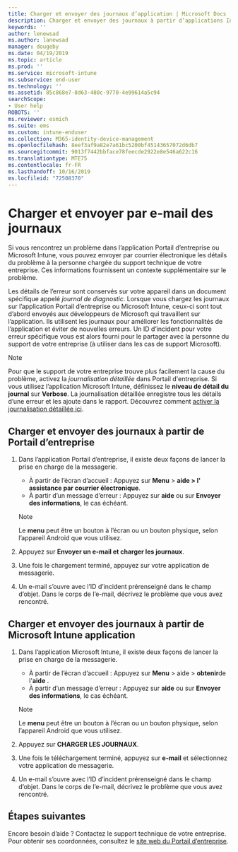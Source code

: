 ```yaml
---
title: Charger et envoyer des journaux d’application | Microsoft Docs
description: Charger et envoyer des journaux à partir d’applications Intune
keywords: ''
author: lenewsad
ms.author: lanewsad
manager: dougeby
ms.date: 04/19/2019
ms.topic: article
ms.prod: ''
ms.service: microsoft-intune
ms.subservice: end-user
ms.technology: ''
ms.assetid: 85c868e7-8d63-480c-9770-4e99614a5c94
searchScope:
- User help
ROBOTS: ''
ms.reviewer: esmich
ms.suite: ems
ms.custom: intune-enduser
ms.collection: M365-identity-device-management
ms.openlocfilehash: 8eef3af9a82e7a61bc5200bf45143657072d6db7
ms.sourcegitcommit: 9013f7442bbface78feecde2922e8e546a622c16
ms.translationtype: MTE75
ms.contentlocale: fr-FR
ms.lasthandoff: 10/16/2019
ms.locfileid: "72508370"
---
```

# <a name="upload-and-email-logs"></a>Charger et envoyer par e-mail des journaux  

Si vous rencontrez un problème dans l’application Portail d’entreprise ou Microsoft Intune, vous pouvez envoyer par courrier électronique les détails du problème à la personne chargée du support technique de votre entreprise. Ces informations fournissent un contexte supplémentaire sur le problème.  

Les détails de l’erreur sont conservés sur votre appareil dans un document spécifique appelé _journal de diagnostic_. Lorsque vous chargez les journaux sur l’application Portail d’entreprise ou Microsoft Intune, ceux-ci sont tout d’abord envoyés aux développeurs de Microsoft qui travaillent sur l’application. Ils utilisent les journaux pour améliorer les fonctionnalités de l’application et éviter de nouvelles erreurs. Un ID d’incident pour votre erreur spécifique vous est alors fourni pour le partager avec la personne du support de votre entreprise (à utiliser dans les cas de support Microsoft).  

> [!Note]
> Pour que le support de votre entreprise trouve plus facilement la cause du problème, activez la _journalisation détaillée_ dans Portail d'entreprise. Si vous utilisez l’application Microsoft Intune, définissez le **niveau de détail du journal** sur **Verbose**. La journalisation détaillée enregistre tous les détails d’une erreur et les ajoute dans le rapport. Découvrez comment [activer la journalisation détaillée ici](use-verbose-logging-to-help-your-it-administrator-fix-device-issues-android.md).  

## <a name="upload-and-email-logs-from-company-portal"></a>Charger et envoyer des journaux à partir de Portail d’entreprise  

1. Dans l’application Portail d’entreprise, il existe deux façons de lancer la prise en charge de la messagerie.
    * À partir de l’écran d’accueil : Appuyez sur **Menu**  > **aide  >  l'** **assistance par courrier électronique**.  
    * À partir d’un message d’erreur : Appuyez sur **aide** ou sur **Envoyer des informations**, le cas échéant.  

    > [!NOTE]
    > Le **menu** peut être un bouton à l’écran ou un bouton physique, selon l’appareil Android que vous utilisez.  

3. Appuyez sur **Envoyer un e-mail et charger les journaux**.  
4. Une fois le chargement terminé, appuyez sur votre application de messagerie. 
5. Un e-mail s’ouvre avec l’ID d’incident prérenseigné dans le champ d’objet. Dans le corps de l’e-mail, décrivez le problème que vous avez rencontré.    


## <a name="upload-and-email-logs-from-microsoft-intune-app"></a>Charger et envoyer des journaux à partir de Microsoft Intune application   

1. Dans l’application Microsoft Intune, il existe deux façons de lancer la prise en charge de la messagerie.  
    * À partir de l’écran d’accueil : Appuyez sur **Menu**  >  aide  > **obtenir**de l'**aide** .  
    * À partir d’un message d’erreur : Appuyez sur **aide** ou sur **Envoyer des informations**, le cas échéant.  

    > [!NOTE]
    > Le **menu** peut être un bouton à l’écran ou un bouton physique, selon l’appareil Android que vous utilisez.

3. Appuyez sur **CHARGER LES JOURNAUX**.  
4. Une fois le téléchargement terminé, appuyez sur **e-mail** et sélectionnez votre application de messagerie.  
5. Un e-mail s’ouvre avec l’ID d’incident prérenseigné dans le champ d’objet. Dans le corps de l’e-mail, décrivez le problème que vous avez rencontré.  

## <a name="next-steps"></a>Étapes suivantes  

Encore besoin d’aide ? Contactez le support technique de votre entreprise. Pour obtenir ses coordonnées, consultez le [site web du Portail d’entreprise](https://go.microsoft.com/fwlink/?linkid=2010980).
